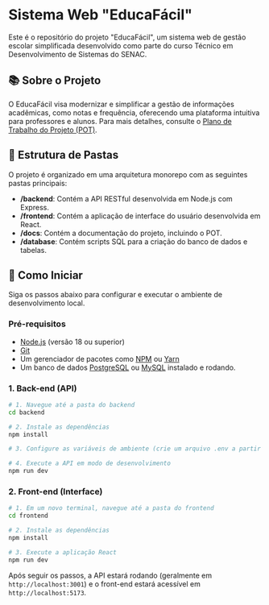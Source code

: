 # Sistema Web "EducaFácil"

Este é o repositório do projeto "EducaFácil", um sistema web de gestão escolar simplificada desenvolvido como parte do curso Técnico em Desenvolvimento de Sistemas do SENAC.

## 📚 Sobre o Projeto

O EducaFácil visa modernizar e simplificar a gestão de informações acadêmicas, como notas e frequência, oferecendo uma plataforma intuitiva para professores e alunos. Para mais detalhes, consulte o [Plano de Trabalho do Projeto (POT)](/docs/POT_EducaFacil.html).

## 📂 Estrutura de Pastas

O projeto é organizado em uma arquitetura monorepo com as seguintes pastas principais:

- **/backend**: Contém a API RESTful desenvolvida em Node.js com Express.
- **/frontend**: Contém a aplicação de interface do usuário desenvolvida em React.
- **/docs**: Contém a documentação do projeto, incluindo o POT.
- **/database**: Contém scripts SQL para a criação do banco de dados e tabelas.

## 🚀 Como Iniciar

Siga os passos abaixo para configurar e executar o ambiente de desenvolvimento local.

### Pré-requisitos

- [Node.js](https://nodejs.org/) (versão 18 ou superior)
- [Git](https://git-scm.com/)
- Um gerenciador de pacotes como [NPM](https://www.npmjs.com/) ou [Yarn](https://yarnpkg.com/)
- Um banco de dados [PostgreSQL](https://www.postgresql.org/download/) ou [MySQL](https://dev.mysql.com/downloads/installer/) instalado e rodando.

### 1. Back-end (API)

```bash
# 1. Navegue até a pasta do backend
cd backend

# 2. Instale as dependências
npm install

# 3. Configure as variáveis de ambiente (crie um arquivo .env a partir do .env.example)

# 4. Execute a API em modo de desenvolvimento
npm run dev
```

### 2. Front-end (Interface)

```bash
# 1. Em um novo terminal, navegue até a pasta do frontend
cd frontend

# 2. Instale as dependências
npm install

# 3. Execute a aplicação React
npm run dev
```

Após seguir os passos, a API estará rodando (geralmente em `http://localhost:3001`) e o front-end estará acessível em `http://localhost:5173`.